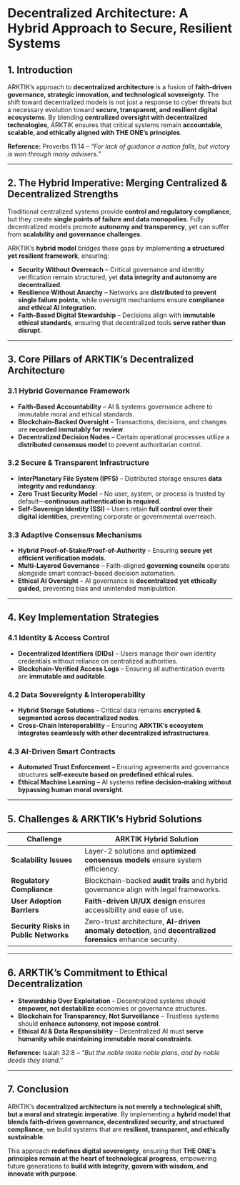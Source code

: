 # **Decentralized Architecture: A Hybrid Approach to Secure, Resilient Systems**

## **1. Introduction**
ARKTIK’s approach to **decentralized architecture** is a fusion of **faith-driven governance, strategic innovation, and technological sovereignty**. The shift toward decentralized models is not just a response to cyber threats but a necessary evolution toward **secure, transparent, and resilient digital ecosystems**. By blending **centralized oversight with decentralized technologies**, ARKTIK ensures that critical systems remain **accountable, scalable, and ethically aligned with THE ONE’s principles**.

**Reference:** Proverbs 11:14 – *“For lack of guidance a nation falls, but victory is won through many advisers.”*

---

## **2. The Hybrid Imperative: Merging Centralized & Decentralized Strengths**
Traditional centralized systems provide **control and regulatory compliance**, but they create **single points of failure and data monopolies**. Fully decentralized models promote **autonomy and transparency**, yet can suffer from **scalability and governance challenges**.

ARKTIK’s **hybrid model** bridges these gaps by implementing **a structured yet resilient framework**, ensuring:
- **Security Without Overreach** – Critical governance and identity verification remain structured, yet **data integrity and autonomy are decentralized**.
- **Resilience Without Anarchy** – Networks are **distributed to prevent single failure points**, while oversight mechanisms ensure **compliance and ethical AI integration**.
- **Faith-Based Digital Stewardship** – Decisions align with **immutable ethical standards**, ensuring that decentralized tools **serve rather than disrupt**.

---

## **3. Core Pillars of ARKTIK’s Decentralized Architecture**
### **3.1 Hybrid Governance Framework**
- **Faith-Based Accountability** – AI & systems governance adhere to immutable moral and ethical standards.
- **Blockchain-Backed Oversight** – Transactions, decisions, and changes are **recorded immutably for review**.
- **Decentralized Decision Nodes** – Certain operational processes utilize a **distributed consensus model** to prevent authoritarian control.

### **3.2 Secure & Transparent Infrastructure**
- **InterPlanetary File System (IPFS)** – Distributed storage ensures **data integrity and redundancy**.
- **Zero Trust Security Model** – No user, system, or process is trusted by default—**continuous authentication is required**.
- **Self-Sovereign Identity (SSI)** – Users retain **full control over their digital identities**, preventing corporate or governmental overreach.

### **3.3 Adaptive Consensus Mechanisms**
- **Hybrid Proof-of-Stake/Proof-of-Authority** – Ensuring **secure yet efficient verification models**.
- **Multi-Layered Governance** – Faith-aligned **governing councils** operate alongside smart contract-based decision automation.
- **Ethical AI Oversight** – AI governance is **decentralized yet ethically guided**, preventing bias and unintended manipulation.

---

## **4. Key Implementation Strategies**
### **4.1 Identity & Access Control**
- **Decentralized Identifiers (DIDs)** – Users manage their own identity credentials without reliance on centralized authorities.
- **Blockchain-Verified Access Logs** – Ensuring all authentication events are **immutable and auditable**.

### **4.2 Data Sovereignty & Interoperability**
- **Hybrid Storage Solutions** – Critical data remains **encrypted & segmented across decentralized nodes**.
- **Cross-Chain Interoperability** – Ensuring **ARKTIK’s ecosystem integrates seamlessly with other decentralized infrastructures**.

### **4.3 AI-Driven Smart Contracts**
- **Automated Trust Enforcement** – Ensuring agreements and governance structures **self-execute based on predefined ethical rules**.
- **Ethical Machine Learning** – AI systems **refine decision-making without bypassing human moral oversight**.

---

## **5. Challenges & ARKTIK’s Hybrid Solutions**
| **Challenge** | **ARKTIK Hybrid Solution** |
|-------------|--------------------------|
| **Scalability Issues** | Layer-2 solutions and **optimized consensus models** ensure system efficiency. |
| **Regulatory Compliance** | Blockchain-backed **audit trails** and hybrid governance align with legal frameworks. |
| **User Adoption Barriers** | **Faith-driven UI/UX design** ensures accessibility and ease of use. |
| **Security Risks in Public Networks** | Zero-trust architecture, **AI-driven anomaly detection**, and **decentralized forensics** enhance security. |

---

## **6. ARKTIK’s Commitment to Ethical Decentralization**
- **Stewardship Over Exploitation** – Decentralized systems should **empower, not destabilize** economies or governance structures.
- **Blockchain for Transparency, Not Surveillance** – Trustless systems should **enhance autonomy, not impose control**.
- **Ethical AI & Data Responsibility** – Decentralized AI must **serve humanity while maintaining immutable moral constraints**.

**Reference:** Isaiah 32:8 – *“But the noble make noble plans, and by noble deeds they stand.”*

---

## **7. Conclusion**
ARKTIK’s **decentralized architecture is not merely a technological shift, but a moral and strategic imperative**. By implementing a **hybrid model that blends faith-driven governance, decentralized security, and structured compliance**, we build systems that are **resilient, transparent, and ethically sustainable**.

This approach **redefines digital sovereignty**, ensuring that **THE ONE’s principles remain at the heart of technological progress**, empowering future generations to **build with integrity, govern with wisdom, and innovate with purpose**.


